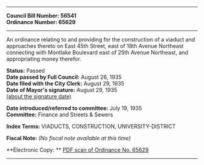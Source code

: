 * * * * *  
  
**Council Bill Number: [](#h0)[](#h2)56541**   
**Ordinance Number: 65629**  
  
* * * * *  
  
An ordinance relating to and providing for the construction of a viaduct and approaches thereto on East 45th Street, east of 18th Avenue Northeast connecting with Montlake Boulevard east of 25th Avenue Northeast, and appropriating money therefor.  
  
**Status:** Passed   
**Date passed by Full Council:** August 26, 1935   
**Date filed with the City Clerk:** August 29, 1935   
**Date of Mayor's signature:** August 29, 1935   
[(about the signature date)](/~public/approvaldate.htm)   
  
  
**Date introduced/referred to committee:** July 19, 1935   
**Committee:** Finance and Streets & Sewers   
  
**Index Terms:** VIADUCTS, CONSTRUCTION, UNIVERSITY-DISTRICT  
  
**Fiscal Note:** *(No fiscal note available at this time)*  
  
**Electronic Copy: ** [PDF scan of Ordinance No. 65629](/~archives/Ordinances/Ord_65629.pdf)  
  
* * * * *  

